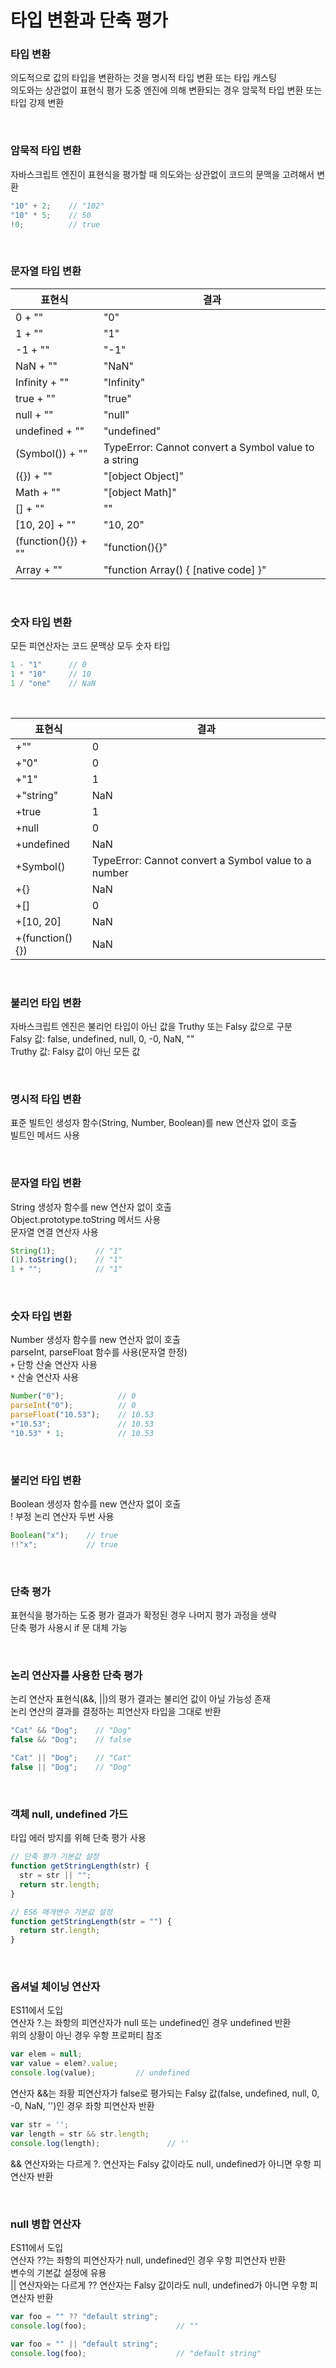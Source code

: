 # 타입 변환과 단축 평가

### 타입 변환
의도적으로 값의 타입을 변환하는 것을 명시적 타입 변환 또는 타입 캐스팅  
의도와는 상관없이 표현식 평가 도중 엔진에 의해 변환되는 경우 암묵적 타입 변환 또는 타입 강제 변환  

<br>

### 암묵적 타입 변환
자바스크립트 엔진이 표현식을 평가할 때 의도와는 상관없이 코드의 문맥을 고려해서 변환  

````javascript
"10" + 2;    // "102"
"10" * 5;    // 50
!0;          // true
````
<br>

### 문자열 타입 변환
| 표현식 | 결과 |
|-|-|
| 0 + "" | "0" |
| 1 + "" | "1" |
| -1 + "" | "-1" |
| NaN + "" | "NaN" |
| Infinity + "" | "Infinity" |
| true + "" | "true" |
| null + "" | "null" |
| undefined + "" | "undefined" |
| (Symbol()) + "" | TypeError: Cannot convert a Symbol value to a string |
| ({}) + "" | "[object Object]" |
| Math + "" | "[object Math]" |
| [] + "" | "" |
| [10, 20] + "" | "10, 20" |
| (function(){}) + "" | "function(){}" |
| Array + "" | "function Array() { [native code] }" |

<br>

### 숫자 타입 변환
모든 피연산자는 코드 문맥상 모두 숫자 타입  

````javascript
1 - "1"      // 0
1 * "10"     // 10
1 / "one"    // NaN
````
<br>

| 표현식 | 결과 |
|-|-|
| +"" | 0 |
| +"0" | 0 |
| +"1" | 1 |
| +"string" | NaN |
| +true | 1 |
| +null | 0 |
| +undefined | NaN |
| +Symbol() | TypeError: Cannot convert a Symbol value to a number |
| +{} | NaN |
| +[] | 0 |
| +[10, 20] | NaN |
| +(function(){}) | NaN |

<br>

### 불리언 타입 변환
자바스크립트 엔진은 불리언 타입이 아닌 값을 Truthy 또는 Falsy 값으로 구분  
Falsy 값: false, undefined, null, 0, -0, NaN, ""  
Truthy 값: Falsy 값이 아닌 모든 값  

<br>

### 명시적 타입 변환
표준 빌트인 생성자 함수(String, Number, Boolean)를 new 연산자 없이 호출  
빌트인 메서드 사용  

<br>

### 문자열 타입 변환
String 생성자 함수를 new 연산자 없이 호출  
Object.prototype.toString 메서드 사용  
문자열 연결 연산자 사용  

````javascript
String(1);         // "1"
(1).toString();    // "1"
1 + "";            // "1"
````

<br>

### 숫자 타입 변환
Number 생성자 함수를 new 연산자 없이 호출  
parseInt, parseFloat 함수를 사용(문자열 한정)  
`+` 단항 산술 연산자 사용  
`*` 산술 연산자 사용  

````javascript
Number("0");            // 0
parseInt("0");          // 0
parseFloat("10.53");    // 10.53
+"10.53";               // 10.53
"10.53" * 1;            // 10.53
````

<br>

### 불리언 타입 변환
Boolean 생성자 함수를 new 연산자 없이 호출  
! 부정 논리 연산자 두번 사용  

````javascript
Boolean("x");    // true
!!"x";           // true
````

<br>

### 단축 평가
표현식을 평가하는 도중 평가 결과가 확정된 경우 나머지 평가 과정을 생략  
단축 평가 사용시 if 문 대체 가능  

<br>

### 논리 연산자를 사용한 단축 평가
논리 연산자 표현식(&&, ||)의 평가 결과는 불리언 값이 아닐 가능성 존재  
논리 연산의 결과를 결정하는 피연산자 타입을 그대로 반환  

````javascript
"Cat" && "Dog";    // "Dog"
false && "Dog";    // false

"Cat" || "Dog";    // "Cat"
false || "Dog";    // "Dog"
````

<br>

### 객체 null, undefined 가드
타입 에러 방지를 위해 단축 평가 사용  

````javascript
// 단축 평가 기본값 설정
function getStringLength(str) {
  str = str || "";
  return str.length;
}

// ES6 매개변수 기본값 설정
function getStringLength(str = "") {
  return str.length;
}
````

<br>

### 옵셔널 체이닝 연산자
ES11에서 도입  
연산자 ?.는 좌항의 피연산자가 null 또는 undefined인 경우 undefined 반환  
위의 상황이 아닌 경우 우항 프로퍼티 참조  

````javascript
var elem = null;
var value = elem?.value;
console.log(value);         // undefined
````

연산자 &&는 좌황 피연산자가 false로 평가되는 Falsy 값(false, undefined, null, 0, -0, NaN, '')인 경우 좌항 피연산자 반환

````javascript
var str = '';
var length = str && str.length;
console.log(length);               // ''
````

&& 연산자와는 다르게 ?. 연산자는 Falsy 값이라도 null, undefined가 아니면 우항 피연산자 반환

<br>

### null 병합 연산자
ES11에서 도입  
연산자 ??는 좌항의 피연산자가 null, undefined인 경우 우항 피연산자 반환  
변수의 기본값 설정에 유용  
|| 연산자와는 다르게 ?? 연산자는 Falsy 값이라도 null, undefined가 아니면 우항 피연산자 반환  

````javascript
var foo = "" ?? "default string";
console.log(foo);                    // ""

var foo = "" || "default string";
console.log(foo);                    // "default string"
````

<br>
